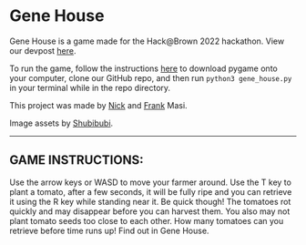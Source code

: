# Gene House
Gene House is a game made for the Hack@Brown 2022 hackathon. View our devpost [here](https://devpost.com/software/gene-house).

To run the game, follow the instructions [here](https://www.pygame.org/wiki/GettingStarted#Pygame%20Installation) to download pygame onto your computer, clone our GitHub repo, and then run ```python3 gene_house.py``` in your terminal while in the repo directory.

This project was made by [Nick](https://github.com/N-Masi) and [Frank](https://github.com/frgllbrt) Masi.

Image assets by [Shubibubi](https://shubibubi.itch.io/).

-------

## GAME INSTRUCTIONS:

Use the arrow keys or WASD to move your farmer around. Use the T key to plant a tomato, after a few seconds, it will be fully ripe and you can retrieve it using the R key while standing near it. Be quick though! The tomatoes rot quickly and may disappear before you can harvest them. You also may not plant tomato seeds too close to each other. How many tomatoes can you retrieve before time runs up! Find out in Gene House.
